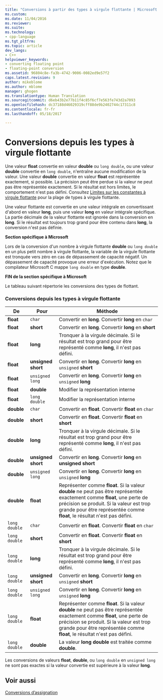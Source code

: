 ```yaml
---
title: "Conversions à partir des types à virgule flottante | Microsoft Docs"
ms.custom: 
ms.date: 11/04/2016
ms.reviewer: 
ms.suite: 
ms.technology:
- cpp-language
ms.tgt_pltfrm: 
ms.topic: article
dev_langs:
- C++
helpviewer_keywords:
- converting floating point
- floating-point conversion
ms.assetid: 96804c8e-fa3b-4742-9006-0082ed9e57f2
caps.latest.revision: 9
author: mikeblome
ms.author: mblome
manager: ghogen
ms.translationtype: Human Translation
ms.sourcegitcommit: d6eb43b2e77b11f4c85f6cf7e563fe743d2a7093
ms.openlocfilehash: dc37188d46029319cff88de9b2402744c17311c8
ms.contentlocale: fr-fr
ms.lasthandoff: 05/18/2017

---
```

# <a name="conversions-from-floating-point-types"></a>Conversions depuis les types à virgule flottante
Une valeur **float** convertie en valeur **double** ou `long double`, ou une valeur **double** convertie en `long double`, n'entraîne aucune modification de la valeur. Une valeur **double** convertie en valeur **float** est représentée exactement, si possible. La précision peut être perdue si la valeur ne peut pas être représentée exactement. Si le résultat est hors limites, le comportement n'est pas défini. Consultez [Limites sur les constantes à virgule flottante](../c-language/limits-on-floating-point-constants.md) pour la plage de types à virgule flottante.  
  
 Une valeur flottante est convertie en une valeur intégrale en convertissant d'abord en valeur **long**, puis une valeur **long** en valeur intégrale spécifique. La partie décimale de la valeur flottante est ignorée dans la conversion en **long**. Si le résultat est toujours trop grand pour être contenu dans **long**, la conversion n'est pas définie.  
  
 **Section spécifique à Microsoft**  
  
 Lors de la conversion d'un nombre à virgule flottante **double** ou `long double` en un plus petit nombre à virgule flottante, la variable de la virgule flottante est tronquée vers zéro en cas de dépassement de capacité négatif. Un dépassement de capacité provoque une erreur d'exécution. Notez que le compilateur Microsoft C mappe `long double` en type **double**.  
  
 **FIN de la section spécifique à Microsoft**  
  
 Le tableau suivant répertorie les conversions des types de flottant.  
  
### <a name="conversions-from-floating-point-types"></a>Conversions depuis les types à virgule flottante  
  
|De|Pour|Méthode|  
|----------|--------|------------|  
|**float**|`char`|Convertir en **long**. Convertir **long** en `char`|  
|**float**|**short**|Convertir en **long**. Convertir **long** en **short**|  
|**float**|**long**|Tronquer à la virgule décimale. Si le résultat est trop grand pour être représenté comme **long**, il n'est pas défini.|  
|**float**|**unsigned short**|Convertir en **long**. Convertir **long** en `unsigned` **short**|  
|**float**|`unsigned long`|Convertir en **long**. Convertir **long** en `unsigned` **long**|  
|**float**|**double**|Modifier la représentation interne|  
|**float**|`long double`|Modifier la représentation interne|  
|**double**|`char`|Convertir en **float**. Convertir **float** en `char`|  
|**double**|**short**|Convertir en **float**. Convertir **float** en **short**|  
|**double**|**long**|Tronquer à la virgule décimale. Si le résultat est trop grand pour être représenté comme **long**, il n'est pas défini.|  
|**double**|**unsigned short**|Convertir en **long**. Convertir **long** en **unsigned short**|  
|**double**|`unsigned long`|Convertir en **long**. Convertir **long** en `unsigned` **long**|  
|**double**|**float**|Représenter comme **float**. Si la valeur **double** ne peut pas être représentée exactement comme **float**, une perte de précision se produit. Si la valeur est trop grande pour être représentée comme **float**, le résultat n'est pas défini.|  
|`long double`|`char`|Convertir en **float**. Convertir **float** en `char`|  
|`long double`|**short**|Convertir en **float**. Convertir **float** en **short**|  
|`long double`|**long**|Tronquer à la virgule décimale. Si le résultat est trop grand pour être représenté comme **long**, il n'est pas défini.|  
|`long double`|**unsigned short**|Convertir en **long**. Convertir **long** en `unsigned` **short**|  
|`long double`|`unsigned long`|Convertir en **long**. Convertir **long** en `unsigned` **long**|  
|`long double`|**float**|Représenter comme **float**. Si la valeur **double** ne peut pas être représentée exactement comme **float**, une perte de précision se produit. Si la valeur est trop grande pour être représentée comme **float**, le résultat n'est pas défini.|  
|`long double`|**double**|La valeur **long double** est traitée comme **double**.|  
  
 Les conversions de valeurs **float**, **double**, ou `long double` en `unsigned long` ne sont pas exactes si la valeur convertie est supérieure à la valeur **long**.  
  
## <a name="see-also"></a>Voir aussi  
 [Conversions d’assignation](../c-language/assignment-conversions.md)
